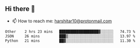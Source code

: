 ## Hi there 👋
- 📫 How to reach me: harshitar10@protonmail.com  
<!--START_SECTION:waka-->

```txt
Other    2 hrs 23 mins   ██████████████████▓░░░░░░   74.73 %
JSON     26 mins         ███▒░░░░░░░░░░░░░░░░░░░░░   13.97 %
Python   21 mins         ██▓░░░░░░░░░░░░░░░░░░░░░░   11.30 %
```

<!--END_SECTION:waka-->

<!--
**hharshitarora/hharshitarora** is a ✨ _special_ ✨ repository because its `README.md` (this file) appears on your GitHub profile.

Here are some ideas to get you started:

- 🔭 I’m currently working on ...
- 🌱 I’m currently learning ...
- 👯 I’m looking to collaborate on ...
- 🤔 I’m looking for help with ...
- 💬 Ask me about ...
- 📫 How to reach me: ...
- 😄 Pronouns: ...
- ⚡ Fun fact: ...
-->
